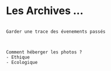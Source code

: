# Les Archives ...

```{note}

Garder une trace des évenements passés


```


```{warning}

Comment héberger les photos ?
- Ethique
- Ecologique



```